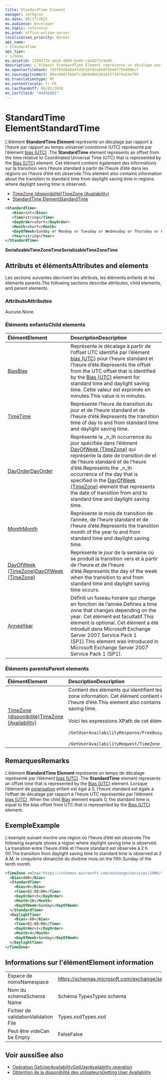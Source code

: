 ```yaml
---
title: StandardTime Element
manager: sethgros
ms.date: 09/17/2015
ms.audience: Developer
ms.topic: reference
ms.prod: office-online-server
localization_priority: Normal
api_name:
- StandardTime
api_type:
- schema
ms.assetid: 13084726-ab24-4009-be99-c4a4273c9e05
description: L’élément StandardTime Element représente un décalage par rapport à l’heure par rapport au temps universel coordonné (UTC) représenté par l’élément bias (UTC). Cet élément contient également des informations sur la transition vers l’heure standard à partir de l’heure d’été dans les régions où l’heure d’été est observée.
ms.openlocfilehash: 793f058840d4fd9216f03e660f5be0f7564906cf
ms.sourcegitcommit: 88ec988f2bb67c1866d06b361615f3674a24e795
ms.translationtype: MT
ms.contentlocale: fr-FR
ms.lasthandoff: 06/03/2020
ms.locfileid: "44456401"
---
```

# <a name="standardtime"></a><span data-ttu-id="c6823-104">StandardTime Element</span><span class="sxs-lookup"><span data-stu-id="c6823-104">StandardTime</span></span>

<span data-ttu-id="c6823-105">L’élément **StandardTime Element** représente un décalage par rapport à l’heure par rapport au temps universel coordonné (UTC) représenté par l’élément [bias (UTC)](bias-utc.md) .</span><span class="sxs-lookup"><span data-stu-id="c6823-105">The **StandardTime** element represents an offset from the time relative to Coordinated Universal Time (UTC) that is represented by the [Bias (UTC)](bias-utc.md) element.</span></span> <span data-ttu-id="c6823-106">Cet élément contient également des informations sur la transition vers l’heure standard à partir de l’heure d’été dans les régions où l’heure d’été est observée.</span><span class="sxs-lookup"><span data-stu-id="c6823-106">This element also contains information about the transition to standard time from daylight saving time in regions where daylight saving time is observed.</span></span> 
  
- [<span data-ttu-id="c6823-107">TimeZone (disponibilité)</span><span class="sxs-lookup"><span data-stu-id="c6823-107">TimeZone (Availability)</span></span>](timezone-availability.md)
- [<span data-ttu-id="c6823-108">StandardTime Element</span><span class="sxs-lookup"><span data-stu-id="c6823-108">StandardTime</span></span>](standardtime.md)
  
```xml
<StandardTime>
   <Bias>int</Bias>
   <Time>string</Time>
   <DayOrder>short</DayOrder>
   <Month>short</Month>
   <DayOfWeek>Sunday or Monday or Tuesday or Wednesday or Thursday or Friday or Saturday</DayOfWeek>
   <Year>string</Year>
</StandardTime>
```

 <span data-ttu-id="c6823-109">**SerializableTimeZoneTime**</span><span class="sxs-lookup"><span data-stu-id="c6823-109">**SerializableTimeZoneTime**</span></span>
## <a name="attributes-and-elements"></a><span data-ttu-id="c6823-110">Attributs et éléments</span><span class="sxs-lookup"><span data-stu-id="c6823-110">Attributes and elements</span></span>

<span data-ttu-id="c6823-111">Les sections suivantes décrivent les attributs, les éléments enfants et les éléments parents.</span><span class="sxs-lookup"><span data-stu-id="c6823-111">The following sections describe attributes, child elements, and parent elements.</span></span>
  
### <a name="attributes"></a><span data-ttu-id="c6823-112">Attributs</span><span class="sxs-lookup"><span data-stu-id="c6823-112">Attributes</span></span>

<span data-ttu-id="c6823-113">Aucune.</span><span class="sxs-lookup"><span data-stu-id="c6823-113">None.</span></span>
  
### <a name="child-elements"></a><span data-ttu-id="c6823-114">Éléments enfants</span><span class="sxs-lookup"><span data-stu-id="c6823-114">Child elements</span></span>

|<span data-ttu-id="c6823-115">**Élément**</span><span class="sxs-lookup"><span data-stu-id="c6823-115">**Element**</span></span>|<span data-ttu-id="c6823-116">**Description**</span><span class="sxs-lookup"><span data-stu-id="c6823-116">**Description**</span></span>|
|:-----|:-----|
|[<span data-ttu-id="c6823-117">Bias</span><span class="sxs-lookup"><span data-stu-id="c6823-117">Bias</span></span>](bias.md) <br/> |<span data-ttu-id="c6823-118">Représente le décalage à partir de l’offset UTC identifié par l’élément [bias (UTC)](bias-utc.md) pour l’heure standard et l’heure d’été.</span><span class="sxs-lookup"><span data-stu-id="c6823-118">Represents the offset from the UTC offset that is identified by the [Bias (UTC)](bias-utc.md) element for standard time and daylight saving time.</span></span> <span data-ttu-id="c6823-119">Cette valeur est exprimée en minutes.</span><span class="sxs-lookup"><span data-stu-id="c6823-119">This value is in minutes.</span></span>  <br/> |
|[<span data-ttu-id="c6823-120">Time</span><span class="sxs-lookup"><span data-stu-id="c6823-120">Time</span></span>](time.md) <br/> |<span data-ttu-id="c6823-121">Représente l’heure de transition du jour et de l’heure standard et de l’heure d’été.</span><span class="sxs-lookup"><span data-stu-id="c6823-121">Represents the transition time of day to and from standard time and daylight saving time.</span></span>  <br/> |
|[<span data-ttu-id="c6823-122">DayOrder</span><span class="sxs-lookup"><span data-stu-id="c6823-122">DayOrder</span></span>](dayorder.md) <br/> |<span data-ttu-id="c6823-123">Représente la _n_th occurrence du jour spécifiée dans l’élément [DayOfWeek (TimeZone)](dayofweek-timezone.md) qui représente la date de transition de et de l’heure standard et de l’heure d’été.</span><span class="sxs-lookup"><span data-stu-id="c6823-123">Represents the  _n_th occurrence of the day that is specified in the [DayOfWeek (TimeZone)](dayofweek-timezone.md) element that represents the date of transition from and to standard time and daylight saving time.</span></span>  <br/> |
|[<span data-ttu-id="c6823-124">Month</span><span class="sxs-lookup"><span data-stu-id="c6823-124">Month</span></span>](month.md) <br/> |<span data-ttu-id="c6823-125">Représente le mois de transition de l’année, de l’heure standard et de l’heure d’été.</span><span class="sxs-lookup"><span data-stu-id="c6823-125">Represents the transition month of the year to and from standard time and daylight saving time.</span></span>  <br/> |
|[<span data-ttu-id="c6823-126">DayOfWeek (TimeZone)</span><span class="sxs-lookup"><span data-stu-id="c6823-126">DayOfWeek (TimeZone)</span></span>](dayofweek-timezone.md) <br/> |<span data-ttu-id="c6823-127">Représente le jour de la semaine où se produit la transition vers et à partir de l’heure et de l’heure d’été.</span><span class="sxs-lookup"><span data-stu-id="c6823-127">Represents the day of the week when the transition to and from standard time and daylight saving time occurs.</span></span>  <br/> |
|[<span data-ttu-id="c6823-128">Année</span><span class="sxs-lookup"><span data-stu-id="c6823-128">Year</span></span>](year.md) <br/> |<span data-ttu-id="c6823-129">Définit un fuseau horaire qui change en fonction de l’année.</span><span class="sxs-lookup"><span data-stu-id="c6823-129">Defines a time zone that changes depending on the year.</span></span> <span data-ttu-id="c6823-130">Cet élément est facultatif.</span><span class="sxs-lookup"><span data-stu-id="c6823-130">This element is optional.</span></span> <span data-ttu-id="c6823-131">Cet élément a été introduit dans Microsoft Exchange Server 2007 Service Pack 1 (SP1).</span><span class="sxs-lookup"><span data-stu-id="c6823-131">This element was introduced in Microsoft Exchange Server 2007 Service Pack 1 (SP1).</span></span>  <br/> |
   
### <a name="parent-elements"></a><span data-ttu-id="c6823-132">Éléments parents</span><span class="sxs-lookup"><span data-stu-id="c6823-132">Parent elements</span></span>

|<span data-ttu-id="c6823-133">**Élément**</span><span class="sxs-lookup"><span data-stu-id="c6823-133">**Element**</span></span>|<span data-ttu-id="c6823-134">**Description**</span><span class="sxs-lookup"><span data-stu-id="c6823-134">**Description**</span></span>|
|:-----|:-----|
|[<span data-ttu-id="c6823-135">TimeZone (disponibilité)</span><span class="sxs-lookup"><span data-stu-id="c6823-135">TimeZone (Availability)</span></span>](timezone-availability.md) <br/> | <span data-ttu-id="c6823-136">Contient des éléments qui identifient les informations de fuseau horaire.</span><span class="sxs-lookup"><span data-stu-id="c6823-136">Contains elements that identify time zone information.</span></span> <span data-ttu-id="c6823-137">Cet élément contient également des informations sur la transition entre l’heure standard et l’heure d’été.</span><span class="sxs-lookup"><span data-stu-id="c6823-137">This element also contains information about the transition between standard time and daylight saving time.</span></span> <br/><br/><span data-ttu-id="c6823-138">Voici les expressions XPath de cet élément :</span><span class="sxs-lookup"><span data-stu-id="c6823-138">The following are the XPath expressions to this element:</span></span> <br/> <br/>  `/GetUserAvailabilityResponse/FreeBusyResponseArray/FreeBusyResponse/FreeBusyView/WorkingHours/TimeZone` <br/> <br/> `/GetUserAvailabilityRequest/TimeZone` <br/> |
   
## <a name="remarks"></a><span data-ttu-id="c6823-139">Remarques</span><span class="sxs-lookup"><span data-stu-id="c6823-139">Remarks</span></span>

<span data-ttu-id="c6823-140">L’élément **StandardTime Element** représente un temps de décalage représenté par l’élément [bias (UTC)](bias-utc.md) .</span><span class="sxs-lookup"><span data-stu-id="c6823-140">The **StandardTime** element represents an offset time that is represented by the [Bias (UTC)](bias-utc.md) element.</span></span> <span data-ttu-id="c6823-141">Lorsque l’élément de [polarisation](bias.md) enfant est égal à 0, l’heure standard est égale à l’offset de décalage par rapport à l’heure UTC représentée par l’élément [bias (UTC)](bias-utc.md) .</span><span class="sxs-lookup"><span data-stu-id="c6823-141">When the child [Bias](bias.md) element equals 0, the standard time is equal to the bias offset from UTC that is represented by the [Bias (UTC)](bias-utc.md) element.</span></span> 
  
## <a name="example"></a><span data-ttu-id="c6823-142">Exemple</span><span class="sxs-lookup"><span data-stu-id="c6823-142">Example</span></span>

<span data-ttu-id="c6823-143">L’exemple suivant montre une région où l’heure d’été est observée.</span><span class="sxs-lookup"><span data-stu-id="c6823-143">The following example shows a region where daylight saving time is observed.</span></span> <span data-ttu-id="c6823-144">La transition entre l’heure d’été et l’heure standard est observée à 2 h 00.</span><span class="sxs-lookup"><span data-stu-id="c6823-144">The transition from daylight saving time to standard time is observed at 2 A.M.</span></span> <span data-ttu-id="c6823-145">le cinquième dimanche du dixième mois.</span><span class="sxs-lookup"><span data-stu-id="c6823-145">on the fifth Sunday of the tenth month.</span></span>
  
```xml
<TimeZone xmlns="https://schemas.microsoft.com/exchange/services/2006/types">
  <Bias>480</Bias>
  <StandardTime>
    <Bias>0</Bias>
    <Time>02:00:00</Time>
    <DayOrder>5</DayOrder>
    <Month>10</Month>
    <DayOfWeek>Sunday</DayOfWeek>
  </StandardTime>
  <DaylightTime>
    <Bias>-60</Bias>
    <Time>02:00:00</Time>
    <DayOrder>1</DayOrder>
    <Month>4</Month>
    <DayOfWeek>Sunday</DayOfWeek>
  </DaylightTime>
</TimeZone>
```

## <a name="element-information"></a><span data-ttu-id="c6823-146">Informations sur l'élément</span><span class="sxs-lookup"><span data-stu-id="c6823-146">Element information</span></span>

|||
|:-----|:-----|
|<span data-ttu-id="c6823-147">Espace de noms</span><span class="sxs-lookup"><span data-stu-id="c6823-147">Namespace</span></span>  <br/> |https://schemas.microsoft.com/exchange/services/2006/types  <br/> |
|<span data-ttu-id="c6823-148">Nom du schéma</span><span class="sxs-lookup"><span data-stu-id="c6823-148">Schema Name</span></span>  <br/> |<span data-ttu-id="c6823-149">Schéma Types</span><span class="sxs-lookup"><span data-stu-id="c6823-149">Types schema</span></span>  <br/> |
|<span data-ttu-id="c6823-150">Fichier de validation</span><span class="sxs-lookup"><span data-stu-id="c6823-150">Validation File</span></span>  <br/> |<span data-ttu-id="c6823-151">Types.xsd</span><span class="sxs-lookup"><span data-stu-id="c6823-151">Types.xsd</span></span>  <br/> |
|<span data-ttu-id="c6823-152">Peut être vide</span><span class="sxs-lookup"><span data-stu-id="c6823-152">Can be Empty</span></span>  <br/> |<span data-ttu-id="c6823-153">False</span><span class="sxs-lookup"><span data-stu-id="c6823-153">False</span></span>  <br/> |
   
## <a name="see-also"></a><span data-ttu-id="c6823-154">Voir aussi</span><span class="sxs-lookup"><span data-stu-id="c6823-154">See also</span></span>

- [<span data-ttu-id="c6823-155">Opération GetUserAvailability</span><span class="sxs-lookup"><span data-stu-id="c6823-155">GetUserAvailability operation</span></span>](getuseravailability-operation.md)
- [<span data-ttu-id="c6823-156">Obtention de la disponibilité des utilisateurs</span><span class="sxs-lookup"><span data-stu-id="c6823-156">Getting User Availability</span></span>](https://msdn.microsoft.com/library/d4133fcb-9b0f-4e6b-aadf-a389da83516a%28Office.15%29.aspx)

